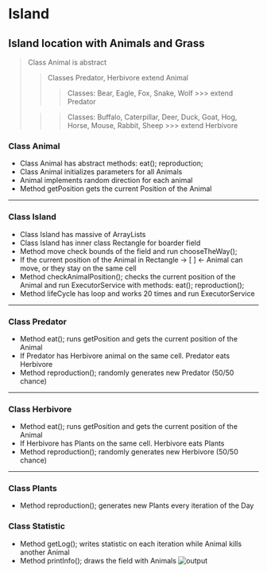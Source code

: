 # Island
## Island location with Animals and Grass

> Class Animal is abstract
>> Classes Predator, Herbivore extend Animal
>>> Classes: Bear, Eagle, Fox, Snake, Wolf >>> extend Predator
>
>>> Classes: Buffalo, Caterpillar, Deer, Duck, Goat, Hog, Horse, Mouse, Rabbit, Sheep >>> extend Herbivore


### Class Animal
* Class Animal has abstract methods: eat(); reproduction;
* Class Animal initializes parameters for all Animals
* Animal implements random direction for each animal
* Method getPosition gets the current Position of the Animal
--------------------------------------------------------------------------------------------------------------
### Class Island
* Class Island has massive of ArrayLists
* Class Island has inner class Rectangle for boarder field
* Method move check bounds of the field and run chooseTheWay();
* If the current position of the Animal in Rectangle -> [ ] <- Animal can move, or they stay on the same cell
* Method checkAnimalPosition(); checks the current position of the Animal and run ExecutorService with methods: eat(); reproduction();
* Method lifeCycle has loop and works 20 times and run ExecutorService
--------------------------------------------------------------------------------------------------------------
### Class Predator
* Method eat(); runs getPosition and gets the current position of the Animal
* If Predator has Herbivore animal on the same cell. Predator eats Herbivore
* Method reproduction(); randomly generates new Predator (50/50 chance)
--------------------------------------------------------------------------------------------------------------
### Class Herbivore
* Method eat(); runs getPosition and gets the current position of the Animal
* If Herbivore has Plants on the same cell. Herbivore eats Plants
* Method reproduction(); randomly generates new Herbivore (50/50 chance)
--------------------------------------------------------------------------------------------------------------
### Class Plants
* Method reproduction(); generates new Plants every iteration of the Day

### Class Statistic
* Method getLog(); writes statistic on each iteration while Animal kills another Animal
* Method printInfo(); draws the field with Animals
![output](https://downloader.disk.yandex.ru/preview/652c9605909a69e7a390763184cd25ee13bf565a99efd25aae0b7743be0809ce/6321ea2e/TDY_HwcmkYORhISaYQGqwO6pVpeKiIY0NqW4keaB7kyZsmzE_O3QToIUeA9YGuOizNq_TZxx6aBuL9ERgzG5Aw%3D%3D?uid=0&filename=animal.png&disposition=inline&hash=&limit=0&content_type=image%2Fpng&owner_uid=0&tknv=v2&size=2048x2048)



